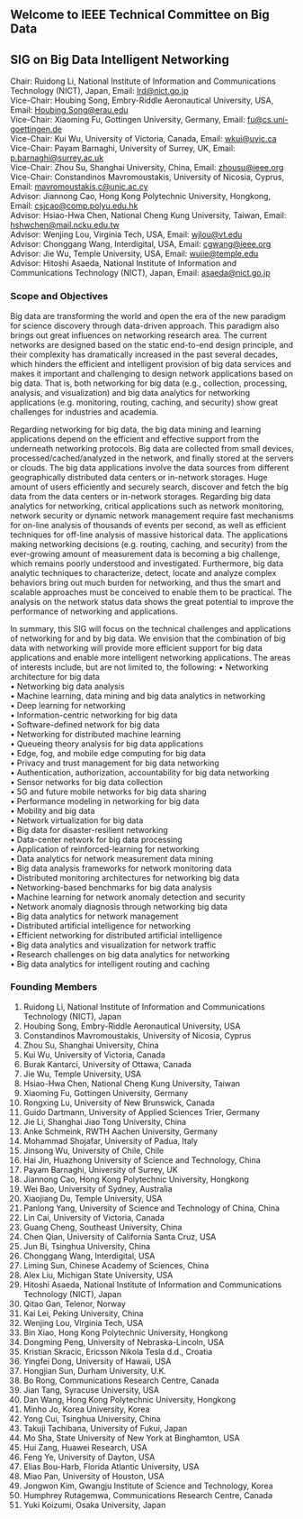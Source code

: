 ## Welcome to IEEE Technical Committee on Big Data
## SIG on Big Data Intelligent Networking
Chair: Ruidong Li, National Institute of Information and Communications Technology (NICT), Japan, Email: lrd@nict.go.jp \
Vice-Chair: Houbing Song, Embry-Riddle Aeronautical University, USA, Email: Houbing.Song@erau.edu \
Vice-Chair: Xiaoming Fu, Gottingen University, Germany, Email: fu@cs.uni-goettingen.de \
Vice-Chair: Kui Wu, University of Victoria, Canada, Email: wkui@uvic.ca \
Vice-Chair: Payam Barnaghi, University of Surrey, UK, Email: p.barnaghi@surrey.ac.uk \
Vice-Chair: Zhou Su, Shanghai University, China, Email: zhousu@ieee.org \
Vice-Chair: Constandinos Mavromoustakis, University of Nicosia, Cyprus, Email: mavromoustakis.c@unic.ac.cy \
Advisor: Jiannong Cao, Hong Kong Polytechnic University, Hongkong, Email: csjcao@comp.polyu.edu.hk \
Advisor: Hsiao-Hwa Chen, National Cheng Kung University, Taiwan, Email: hshwchen@mail.ncku.edu.tw \
Advisor: Wenjing Lou, Virginia Tech, USA, Email: wjlou@vt.edu \
Advisor: Chonggang Wang, Interdigital, USA, Email: cgwang@ieee.org \
Advisor: Jie Wu, Temple University, USA, Email: wujie@temple.edu \
Advisor: Hitoshi Asaeda, National Institute of Information and Communications Technology (NICT), Japan, Email: asaeda@nict.go.jp 

### Scope and Objectives

Big data are transforming the world and open the era of the new paradigm for science discovery through data-driven approach. This paradigm also brings out great influences on networking research area. The current networks are designed based on the static end-to-end design principle, and their complexity has dramatically increased in the past several decades, which hinders the efficient and intelligent provision of big data services and makes it important and challenging to design network applications based on big data. That is, both networking for big data (e.g., collection, processing, analysis, and visualization) and big data analytics for networking applications (e.g. monitoring, routing, caching, and security) show great challenges for industries and academia.

Regarding networking for big data, the big data mining and learning applications depend on the efficient and effective support from the underneath networking protocols. Big data are collected from small devices, processed/cached/analyzed in the network, and finally stored at the servers or clouds. The big data applications involve the data sources from different geographically distributed data centers or in-network storages. Huge amount of users efficiently and securely search, discover and fetch the big data from the data centers or in-network storages. Regarding big data analytics for networking, critical applications such as network monitoring, network security or dynamic network management require fast mechanisms for on-line analysis of thousands of events per second, as well as efficient techniques for off-line analysis of massive historical data. The applications making networking decisions (e.g. routing, caching, and security) from the ever-growing amount of measurement data is becoming a big challenge, which remains poorly understood and investigated. Furthermore, big data analytic techniques to characterize, detect, locate and analyze complex behaviors bring out much burden for networking, and thus the smart and scalable approaches must be conceived to enable them to be practical. The analysis on the network status data shows the great potential to improve the performance of networking and applications.

In summary, this SIG will focus on the technical challenges and applications of networking for and by big data. We envision that the combination of big data with networking will provide more efficient support for big data applications and enable more intelligent networking applications. The areas of interests include, but are not limited to, the following:
•	Networking architecture for big data  \
•	Networking big data analysis \
•	Machine learning, data mining and big data analytics in networking \
•	Deep learning for networking \
•	Information-centric networking for big data \
•	Software-defined network for big data \
•	Networking for distributed machine learning \
•	Queueing theory analysis for big data applications \
•	Edge, fog, and mobile edge computing for big data \
•	Privacy and trust management for big data networking \
•	Authentication, authorization, accountability for big data networking \
•	Sensor networks for big data collection \
•	5G and future mobile networks for big data sharing \
•	Performance modeling in networking for big data \
•	Mobility and big data \
•	Network virtualization for big data \
•	Big data for disaster-resilient networking \
•	Data-center network for big data processing \
•	Application of reinforced-learning for networking \
•	Data analytics for network measurement data mining \
•	Big data analysis frameworks for network monitoring data \
•	Distributed monitoring architectures for networking big data \
•	Networking-based benchmarks for big data analysis \
•	Machine learning for network anomaly detection and security \
•	Network anomaly diagnosis through networking big data \
•	Big data analytics for network management \
•	Distributed artificial intelligence for networking \
•	Efficient networking for distributed artificial intelligence \
•	Big data analytics and visualization for network traffic \
•	Research challenges on big data analytics for networking \
•	Big data analytics for intelligent routing and caching

### Founding Members

1.	Ruidong Li, National Institute of Information and Communications Technology (NICT), Japan 
2.	Houbing Song, Embry-Riddle Aeronautical University, USA 
3.	Constandinos Mavromoustakis, University of Nicosia, Cyprus 
4.	Zhou Su, Shanghai University, China 
5.	Kui Wu, University of Victoria, Canada 
6.	Burak Kantarci, University of Ottawa, Canada 
7.	Jie Wu, Temple University, USA 
8.	Hsiao-Hwa Chen, National Cheng Kung University, Taiwan 
9.	Xiaoming Fu, Gottingen University, Germany 
10.	Rongxing Lu, University of New Brunswick, Canada 
11.	Guido Dartmann, University of Applied Sciences Trier, Germany 
12.	Jie Li, Shanghai Jiao Tong University, China 
13.	Anke Schmeink, RWTH Aachen University, Germany 
14.	Mohammad Shojafar, University of Padua, Italy 
15.	Jinsong Wu, University of Chile, Chile 
16.	Hai Jin, Huazhong University of Science and Technology, China 
17.	Payam Barnaghi, University of Surrey, UK 
18.	Jiannong Cao, Hong Kong Polytechnic University, Hongkong 
19.	Wei Bao, University of Sydney, Australia 
20.	Xiaojiang Du, Temple University, USA 
21.	Panlong Yang, University of Science and Technology of China, China 
22.	Lin Cai, University of Victoria, Canada 
23.	Guang Cheng, Southeast University, China 
24.	Chen Qian, University of California Santa Cruz, USA 
25.	Jun Bi, Tsinghua University, China 
26.	Chonggang Wang, Interdigital, USA 
27.	Liming Sun, Chinese Academy of Sciences, China  
28.	Alex Liu, Michigan State University, USA  
29.	Hitoshi Asaeda, National Institute of Information and Communications Technology (NICT), Japan  
30.	Qitao Gan, Telenor, Norway  
31.	Kai Lei, Peking University, China  
32.	Wenjing Lou, Virginia Tech, USA  
33.	Bin Xiao, Hong Kong Polytechnic University, Hongkong  
34.	Dongming Peng, University of Nebraska-Lincoln, USA  
35.	Kristian Skracic, Ericsson Nikola Tesla d.d., Croatia  
36.	Yingfei Dong, University of Hawaii, USA   
37.	Hongjian Sun, Durham University, U.K.  
38.	Bo Rong, Communications Research Centre, Canada  
39.	Jian Tang, Syracuse University, USA  
40.	Dan Wang, Hong Kong Polytechnic University, Hongkong  
41.	Minho Jo, Korea University, Korea  
42.	Yong Cui, Tsinghua University, China   
43.	Takuji Tachibana, University of Fukui, Japan 
44.	Mo Sha, State University of New York at Binghamton, USA  
45.	Hui Zang, Huawei Research, USA  
46.	Feng Ye, University of Dayton, USA  
47.	Elias Bou-Harb, Florida Atlantic University, USA  
48.	Miao Pan, University of Houston, USA   
49.	Jongwon Kim, Gwangju Institute of Science and Technology, Korea  
50.	Humphrey Rutagemwa, Communications Research Centre, Canada  
51.	Yuki Koizumi, Osaka University, Japan 
